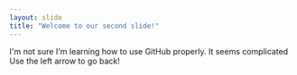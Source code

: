 ```yaml
---
layout: slide
title: "Welcome to our second slide!"
---
```

I'm not sure I'm learning how to use GitHub properly. It seems complicated
Use the left arrow to go back!
